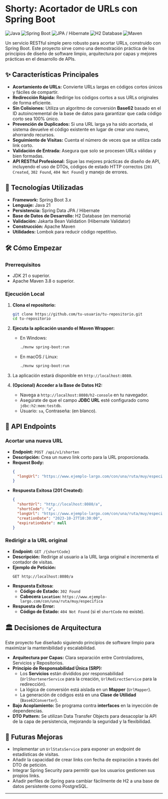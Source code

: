 # Shorty: Acortador de URLs con Spring Boot

![Java](https://img.shields.io/badge/Java-21-blue)
![Spring Boot](https://img.shields.io/badge/Spring%20Boot-3.x-green)
![JPA / Hibernate](https://img.shields.io/badge/JPA%20%2F%20Hibernate-blueviolet)
![H2 Database](https://img.shields.io/badge/H2%20Database-orange)
![Maven](https://img.shields.io/badge/Maven-red)

Un servicio RESTful simple pero robusto para acortar URLs, construido con Spring Boot. Este proyecto sirve como una demostración práctica de los principios de diseño de software limpio, arquitectura por capas y mejores prácticas en el desarrollo de APIs.

## ✨ Características Principales

*   **Acortamiento de URLs:** Convierte URLs largas en códigos cortos únicos y fáciles de compartir.
*   **Redirección Rápida:** Redirige los códigos cortos a sus URLs originales de forma eficiente.
*   **Sin Colisiones:** Utiliza un algoritmo de conversión **Base62** basado en el ID autoincremental de la base de datos para garantizar que cada código corto sea 100% único.
*   **Prevención de Duplicados:** Si una URL larga ya ha sido acortada, el sistema devuelve el código existente en lugar de crear uno nuevo, ahorrando recursos.
*   **Seguimiento de Visitas:** Cuenta el número de veces que se utiliza cada link corto.
*   **Validación de Entrada:** Asegura que solo se procesen URLs válidas y bien formadas.
*   **API RESTful Profesional:** Sigue las mejores prácticas de diseño de API, incluyendo el uso de DTOs, códigos de estado HTTP correctos (`201 Created`, `302 Found`, `404 Not Found`) y manejo de errores.

## 🚀 Tecnologías Utilizadas

*   **Framework:** Spring Boot 3.x
*   **Lenguaje:** Java 21
*   **Persistencia:** Spring Data JPA / Hibernate
*   **Base de Datos de Desarrollo:** H2 Database (en memoria)
*   **Validación:** Jakarta Bean Validation (Hibernate Validator)
*   **Construcción:** Apache Maven
*   **Utilidades:** Lombok para reducir código repetitivo.

## 🛠️ Cómo Empezar

### Prerrequisitos

*   JDK 21 o superior.
*   Apache Maven 3.8 o superior.

### Ejecución Local

1.  **Clona el repositorio:**
    ```bash
    git clone https://github.com/tu-usuario/tu-repositorio.git
    cd tu-repositorio
    ```

2.  **Ejecuta la aplicación usando el Maven Wrapper:**
    *   En Windows:
        ```bash
        ./mvnw spring-boot:run
        ```
    *   En macOS / Linux:
        ```bash
        ./mvnw spring-boot:run
        ```

3.  La aplicación estará disponible en `http://localhost:8080`.

4.  **(Opcional) Acceder a la Base de Datos H2:**
    *   Navega a `http://localhost:8080/h2-console` en tu navegador.
    *   Asegúrate de que el campo **JDBC URL** esté configurado como `jdbc:h2:mem:testdb`.
    *   Usuario: `sa`, Contraseña: (en blanco).

## 📖 API Endpoints

### Acortar una nueva URL

*   **Endpoint:** `POST /api/v1/shorten`
*   **Descripción:** Crea un nuevo link corto para la URL proporcionada.
*   **Request Body:**
    ```json
    {
      "longUrl": "https://www.ejemplo-largo.com/con/una/ruta/muy/especifica"
    }
    ```
*   **Respuesta Exitosa (201 Created):**
    ```json
    {
      "shortUrl": "http://localhost:8080/a",
      "shortCode": "a",
      "longUrl": "https://www.ejemplo-largo.com/con/una/ruta/muy/especifica",
      "creationDate": "2023-10-27T10:30:00",
      "expirationDate": null
    }
    ```

### Redirigir a la URL original

*   **Endpoint:** `GET /{shortCode}`
*   **Descripción:** Redirige al usuario a la URL larga original e incrementa el contador de visitas.
*   **Ejemplo de Petición:**
    ```
    GET http://localhost:8080/a
    ```
*   **Respuesta Exitosa:**
    *   **Código de Estado:** `302 Found`
    *   **Cabecera `Location`:** `https://www.ejemplo-largo.com/con/una/ruta/muy/especifica`
*   **Respuesta de Error:**
    *   **Código de Estado:** `404 Not Found` (si el `shortCode` no existe).

## 🏛️ Decisiones de Arquitectura

Este proyecto fue diseñado siguiendo principios de software limpio para maximizar la mantenibilidad y escalabilidad.

*   **Arquitectura por Capas:** Clara separación entre Controladores, Servicios y Repositorios.
*   **Principio de Responsabilidad Única (SRP):**
    *   Los **Servicios** están divididos por responsabilidad (`UrlShortenerService` para la creación, `UrlRedirectService` para la redirección).
    *   La lógica de conversión está aislada en un **Mapper** (`UrlMapper`).
    *   La generación de códigos está en una **Clase de Utilidad** (`Base62Converter`).
*   **Bajo Acoplamiento:** Se programa contra **interfaces** en la inyección de dependencias.
*   **DTO Pattern:** Se utilizan Data Transfer Objects para desacoplar la API de la capa de persistencia, mejorando la seguridad y la flexibilidad.

## 🔮 Futuras Mejoras

*   Implementar un `UrlStatsService` para exponer un endpoint de estadísticas de visitas.
*   Añadir la capacidad de crear links con fecha de expiración a través del DTO de petición.
*   Integrar Spring Security para permitir que los usuarios gestionen sus propios links.
*   Añadir perfiles de Spring para cambiar fácilmente de H2 a una base de datos persistente como PostgreSQL.

---
